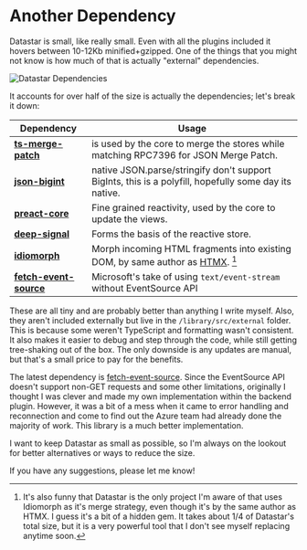 # Another Dependency

Datastar is small, like really small. Even with all the plugins included it hovers between 10-12Kb minified+gzipped. One of the things that you might not know is how much of that is actually "external" dependencies.

![Datastar Dependencies](/static/images/essays/datastar_dependencies.png)

It accounts for over half of the size is actually the dependencies; let's break it down:

| Dependency                                                            | Usage                                                                                                 |
| --------------------------------------------------------------------- | ----------------------------------------------------------------------------------------------------- |
| **[ts-merge-patch](https://github.com/riagominota/ts-merge-patch)**   | is used by the core to merge the stores while matching RPC7396 for JSON Merge Patch.                  |
| **[json-bigint](https://github.com/Ivan-Korolenko/json-with-bigint)** | native JSON.parse/stringify don't support BigInts, this is a polyfill, hopefully some day its native. |
| **[preact-core](https://github.com/preactjs/signals)**                | Fine grained reactivity, used by the core to update the views.                                        |
| **[deep-signal](https://github.com/EthanStandel/deepsignal)**         | Forms the basis of the reactive store.                                                                |
| **[idiomorph](https://github.com/bigskysoftware/idiomorph)**          | Morph incoming HTML fragments into existing DOM, by same author as [HTMX](https://htmx.org/). [^1]    |
| **[fetch-event-source](https://github.com/Azure/fetch-event-source)** | Microsoft's take of using `text/event-stream` without EventSource API                                 |

These are all tiny and are probably better than anything I write myself. Also, they aren't included externally but live in the `/library/src/external` folder. This is because some weren't TypeScript and formatting wasn't consistent. It also makes it easier to debug and step through the code, while still getting tree-shaking out of the box. The only downside is any updates are manual, but that's a small price to pay for the benefits.

The latest dependency is [fetch-event-source](https://github.com/Azure/fetch-event-source). Since the EventSource API doesn't support non-GET requests and some other limitations, originally I thought I was clever and made my own implementation within the backend plugin. However, it was a bit of a mess when it came to error handling and reconnection and come to find out the Azure team had already done the majority of work. This library is a much better implementation.

I want to keep Datastar as small as possible, so I'm always on the lookout for better alternatives or ways to reduce the size.

If you have any suggestions, please let me know!

[^1]: It's also funny that Datastar is the only project I'm aware of that uses Idiomorph as it's merge strategy, even though it's by the same author as HTMX. I guess it's a bit of a hidden gem. It takes about 1/4 of Datastar's total size, but it is a very powerful tool that I don't see myself replacing anytime soon.
